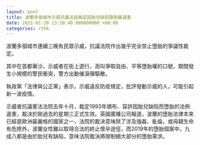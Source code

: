 ```yaml
---
layout: post
title: 波蘭多個城市示威抗議法庭裁定因胎兒缺陷墮胎屬違憲
date: 2021-01-30 13:20:40.000000000 +08:00
categories: rthk
---
```


波蘭多個城市連續三晚有民眾示威，抗議法院作出幾乎完全禁止墮胎的爭議性裁定。

其中在首都華沙，示威者在街上遊行，高叫爭取自由、平等墮胎權的口號，期間發生小規模的警民衝突，警方出動催淚彈驅散。

執政黨「法律與公正黨」表示，示威違反防疫規定，批評發動示威的人，可能引起新一波疫情。

示威者抗議憲法法院去年十月，裁定1993年頒布、容許因胎兒缺陷而墮胎的法例違憲，裁決於剛過去的星期三正式生效。英國廣播公司報道，波蘭的墮胎法律本來已經是歐洲最嚴格的國家之一，法院的裁決意味除了涉及強姦、亂倫，或母親生命有危險外，波蘭女性難以取得合法的終止懷孕途徑，而2019年的墮胎個案中，九成八都是由於胎兒有缺陷，意味法院裁決將限制絕大部分的墮胎需求。
